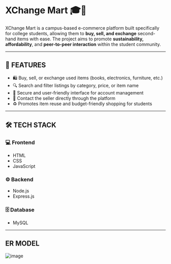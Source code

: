 # XChange Mart 🎓🛒

XChange Mart is a campus-based e-commerce platform built specifically for college students, allowing them to **buy, sell, and exchange** second-hand items with ease. The project aims to promote **sustainability, affordability**, and **peer-to-peer interaction** within the student community.

---

## 🌟 FEATURES

- 🛍️ Buy, sell, or exchange used items (books, electronics, furniture, etc.)
- 🔍 Search and filter listings by category, price, or item name
- 🔐 Secure and user-friendly interface for account management
- 💬 Contact the seller directly through the platform
- ♻️ Promotes item reuse and budget-friendly shopping for students

---

## 🛠️ TECH STACK

### 💻 Frontend
- HTML  
- CSS  
- JavaScript  

### ⚙️ Backend
- Node.js  
- Express.js  

### 🗄️ Database
- MySQL

---

## ER MODEL
![image](https://github.com/user-attachments/assets/2ea9930d-f5cf-40a0-8c70-129f58e80af7)








